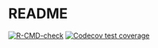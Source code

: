 
# README

<!-- badges: start -->
[![R-CMD-check](https://github.com/aniruhil/targeting/actions/workflows/R-CMD-check.yaml/badge.svg)](https://github.com/aniruhil/targeting/actions/workflows/R-CMD-check.yaml)
[![Codecov test coverage](https://codecov.io/gh/aniruhil/targeting/branch/main/graph/badge.svg)](https://app.codecov.io/gh/aniruhil/targeting?branch=main)
<!-- badges: end -->



